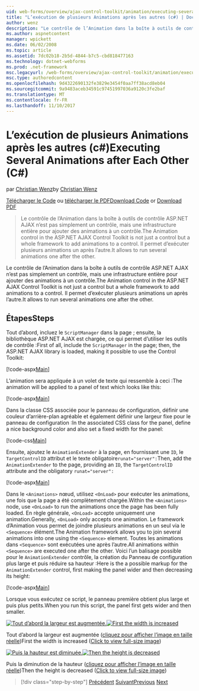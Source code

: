 ```yaml
---
uid: web-forms/overview/ajax-control-toolkit/animation/executing-several-animations-after-each-other-cs
title: "L’exécution de plusieurs Animations après les autres (c#) | Documents Microsoft"
author: wenz
description: "Le contrôle de l’Animation dans la boîte à outils de contrôle ASP.NET AJAX n’est pas simplement un contrôle, mais une infrastructure entière pour ajouter des animations à un contrôle. Il permet d’exécuter la chute..."
ms.author: aspnetcontent
manager: wpickett
ms.date: 06/02/2008
ms.topic: article
ms.assetid: 7dc02b18-2b5d-4844-b7c5-cbd818477163
ms.technology: dotnet-webforms
ms.prod: .net-framework
msc.legacyurl: /web-forms/overview/ajax-control-toolkit/animation/executing-several-animations-after-each-other-cs
msc.type: authoredcontent
ms.openlocfilehash: 9d4322690132fe3829e3454f0aa7ff38acd8eb04
ms.sourcegitcommit: 9a9483aceb34591c97451997036a9120c3fe2baf
ms.translationtype: MT
ms.contentlocale: fr-FR
ms.lasthandoff: 11/10/2017
---
```

<a name="executing-several-animations-after-each-other-c"></a><span data-ttu-id="3a0f3-104">L’exécution de plusieurs Animations après les autres (c#)</span><span class="sxs-lookup"><span data-stu-id="3a0f3-104">Executing Several Animations after Each Other (C#)</span></span>
====================
<span data-ttu-id="3a0f3-105">par [Christian Wenz](https://github.com/wenz)</span><span class="sxs-lookup"><span data-stu-id="3a0f3-105">by [Christian Wenz](https://github.com/wenz)</span></span>

<span data-ttu-id="3a0f3-106">[Télécharger le Code](http://download.microsoft.com/download/f/9/a/f9a26acd-8df4-4484-8a18-199e4598f411/Animation3.cs.zip) ou [télécharger le PDF](http://download.microsoft.com/download/6/7/1/6718d452-ff89-4d3f-a90e-c74ec2d636a3/animation3CS.pdf)</span><span class="sxs-lookup"><span data-stu-id="3a0f3-106">[Download Code](http://download.microsoft.com/download/f/9/a/f9a26acd-8df4-4484-8a18-199e4598f411/Animation3.cs.zip) or [Download PDF](http://download.microsoft.com/download/6/7/1/6718d452-ff89-4d3f-a90e-c74ec2d636a3/animation3CS.pdf)</span></span>

> <span data-ttu-id="3a0f3-107">Le contrôle de l’Animation dans la boîte à outils de contrôle ASP.NET AJAX n’est pas simplement un contrôle, mais une infrastructure entière pour ajouter des animations à un contrôle.</span><span class="sxs-lookup"><span data-stu-id="3a0f3-107">The Animation control in the ASP.NET AJAX Control Toolkit is not just a control but a whole framework to add animations to a control.</span></span> <span data-ttu-id="3a0f3-108">Il permet d’exécuter plusieurs animations un après l’autre.</span><span class="sxs-lookup"><span data-stu-id="3a0f3-108">It allows to run several animations one after the other.</span></span>


<span data-ttu-id="3a0f3-109">Le contrôle de l’Animation dans la boîte à outils de contrôle ASP.NET AJAX n’est pas simplement un contrôle, mais une infrastructure entière pour ajouter des animations à un contrôle.</span><span class="sxs-lookup"><span data-stu-id="3a0f3-109">The Animation control in the ASP.NET AJAX Control Toolkit is not just a control but a whole framework to add animations to a control.</span></span> <span data-ttu-id="3a0f3-110">Il permet d’exécuter plusieurs animations un après l’autre.</span><span class="sxs-lookup"><span data-stu-id="3a0f3-110">It allows to run several animations one after the other.</span></span>

## <a name="steps"></a><span data-ttu-id="3a0f3-111">Étapes</span><span class="sxs-lookup"><span data-stu-id="3a0f3-111">Steps</span></span>

<span data-ttu-id="3a0f3-112">Tout d’abord, incluez le `ScriptManager` dans la page ; ensuite, la bibliothèque ASP.NET AJAX est chargée, ce qui permet d’utiliser les outils de contrôle :</span><span class="sxs-lookup"><span data-stu-id="3a0f3-112">First of all, include the `ScriptManager` in the page; then, the ASP.NET AJAX library is loaded, making it possible to use the Control Toolkit:</span></span>

[!code-aspx[Main](executing-several-animations-after-each-other-cs/samples/sample1.aspx)]

<span data-ttu-id="3a0f3-113">L’animation sera appliquée à un volet de texte qui ressemble à ceci :</span><span class="sxs-lookup"><span data-stu-id="3a0f3-113">The animation will be applied to a panel of text which looks like this:</span></span>

[!code-aspx[Main](executing-several-animations-after-each-other-cs/samples/sample2.aspx)]

<span data-ttu-id="3a0f3-114">Dans la classe CSS associée pour le panneau de configuration, définir une couleur d’arrière-plan agréable et également définir une largeur fixe pour le panneau de configuration :</span><span class="sxs-lookup"><span data-stu-id="3a0f3-114">In the associated CSS class for the panel, define a nice background color and also set a fixed width for the panel:</span></span>

[!code-css[Main](executing-several-animations-after-each-other-cs/samples/sample3.css)]

<span data-ttu-id="3a0f3-115">Ensuite, ajoutez le `AnimationExtender` à la page, en fournissant une `ID`, le `TargetControlID` attribut et le texte obligatoire`runat="server":`</span><span class="sxs-lookup"><span data-stu-id="3a0f3-115">Then, add the `AnimationExtender` to the page, providing an `ID`, the `TargetControlID` attribute and the obligatory `runat="server":`</span></span>

[!code-aspx[Main](executing-several-animations-after-each-other-cs/samples/sample4.aspx)]

<span data-ttu-id="3a0f3-116">Dans le `<Animations>` nœud, utilisez `<OnLoad>` pour exécuter les animations, une fois que la page a été complètement chargée.</span><span class="sxs-lookup"><span data-stu-id="3a0f3-116">Within the `<Animations>` node, use `<OnLoad>` to run the animations once the page has been fully loaded.</span></span> <span data-ttu-id="3a0f3-117">En règle générale, `<OnLoad>` accepte uniquement une animation.</span><span class="sxs-lookup"><span data-stu-id="3a0f3-117">Generally, `<OnLoad>` only accepts one animation.</span></span> <span data-ttu-id="3a0f3-118">Le framework d’Animation vous permet de joindre plusieurs animations en un seul via le `<Sequence>` élément.</span><span class="sxs-lookup"><span data-stu-id="3a0f3-118">The Animation framework allows you to join several animations into one using the `<Sequence>` element.</span></span> <span data-ttu-id="3a0f3-119">Toutes les animations dans `<Sequence>` sont exécutées une après l’autre.</span><span class="sxs-lookup"><span data-stu-id="3a0f3-119">All animations within `<Sequence>` are executed one after the other.</span></span> <span data-ttu-id="3a0f3-120">Voici l’un balisage possible pour le `AnimationExtender` contrôle, la création du Panneau de configuration plus large et puis réduire sa hauteur :</span><span class="sxs-lookup"><span data-stu-id="3a0f3-120">Here is the a possible markup for the `AnimationExtender` control, first making the panel wider and then decreasing its height:</span></span>

[!code-aspx[Main](executing-several-animations-after-each-other-cs/samples/sample5.aspx)]

<span data-ttu-id="3a0f3-121">Lorsque vous exécutez ce script, le panneau première obtient plus large et puis plus petits.</span><span class="sxs-lookup"><span data-stu-id="3a0f3-121">When you run this script, the panel first gets wider and then smaller.</span></span>


<span data-ttu-id="3a0f3-122">[![Tout d’abord la largeur est augmentée.](executing-several-animations-after-each-other-cs/_static/image2.png)](executing-several-animations-after-each-other-cs/_static/image1.png)</span><span class="sxs-lookup"><span data-stu-id="3a0f3-122">[![First the width is increased](executing-several-animations-after-each-other-cs/_static/image2.png)](executing-several-animations-after-each-other-cs/_static/image1.png)</span></span>

<span data-ttu-id="3a0f3-123">Tout d’abord la largeur est augmentée ([cliquez pour afficher l’image en taille réelle](executing-several-animations-after-each-other-cs/_static/image3.png))</span><span class="sxs-lookup"><span data-stu-id="3a0f3-123">First the width is increased ([Click to view full-size image](executing-several-animations-after-each-other-cs/_static/image3.png))</span></span>


<span data-ttu-id="3a0f3-124">[![Puis la hauteur est diminuée.](executing-several-animations-after-each-other-cs/_static/image5.png)](executing-several-animations-after-each-other-cs/_static/image4.png)</span><span class="sxs-lookup"><span data-stu-id="3a0f3-124">[![Then the height is decreased](executing-several-animations-after-each-other-cs/_static/image5.png)](executing-several-animations-after-each-other-cs/_static/image4.png)</span></span>

<span data-ttu-id="3a0f3-125">Puis la diminution de la hauteur ([cliquez pour afficher l’image en taille réelle](executing-several-animations-after-each-other-cs/_static/image6.png))</span><span class="sxs-lookup"><span data-stu-id="3a0f3-125">Then the height is decreased ([Click to view full-size image](executing-several-animations-after-each-other-cs/_static/image6.png))</span></span>

>[!div class="step-by-step"]
<span data-ttu-id="3a0f3-126">[Précédent](executing-several-animations-at-the-same-time-cs.md)
[Suivant](animation-depending-on-a-condition-cs.md)</span><span class="sxs-lookup"><span data-stu-id="3a0f3-126">[Previous](executing-several-animations-at-the-same-time-cs.md)
[Next](animation-depending-on-a-condition-cs.md)</span></span>
